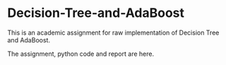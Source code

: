 # Decision-Tree-and-AdaBoost

This is an academic assignment for raw implementation of Decision Tree and AdaBoost.

The assignment, python code and report are here.
